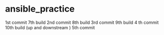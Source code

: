 # ansible_practice
1st commit 7th build
2nd commit 8th build
3rd commit 9th build
4 th commit 10th build (up and downstream )
5th commit

